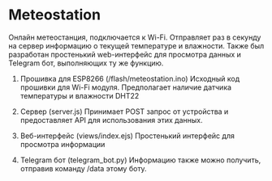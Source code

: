 # Meteostation

Онлайн метеостанция, подключается к Wi-Fi. Отправляет раз в секунду на сервер информацию о текущей температуре и влажности. Также был
разработан простенький web-интерфейс для просмотра данных и Telegram бот, выполняющих ту же функцию.

1. Прошивка для ESP8266 (/flash/meteostation.ino)
Исходный код прошивки для Wi-Fi модуля. Предполагает наличие датчика температуры и влажности DHT22

2. Сервер (server.js)
Принимает POST запрос от устройства и предоставляет API для использования этих данных.

3. Веб-интерфейс (views/index.ejs)
Простенький интерфейс для просмотра информации

4. Telegram бот (telegram_bot.py)
Информацию также можно получить, отправив команду /data этому боту.
